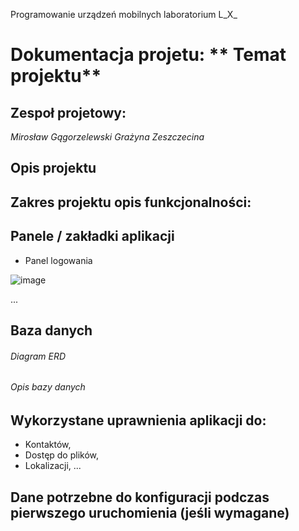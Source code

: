 Programowanie urządzeń mobilnych laboratorium L_X_ 

# Dokumentacja projetu: ** Temat projektu**

## Zespoł projetowy:
_Mirosław Gągorzelewski
Grażyna Zeszczecina_

## Opis projektu


## Zakres projektu opis funkcjonalności:


## Panele / zakładki aplikacji 
- Panel logowania

![image](https://github.com/user-attachments/assets/a271c59d-e3f5-4c74-99b5-7300d4db32a4)

...

## Baza danych
###### Diagram ERD

###### Opis bazy danych

## Wykorzystane uprawnienia aplikacji do:
- Kontaktów,
- Dostęp do plików,
- Lokalizacji,
...

## Dane potrzebne do konfiguracji podczas pierwszego uruchomienia (jeśli wymagane)
